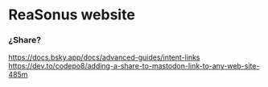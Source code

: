# ReaSonus website

### ¿Share?

https://docs.bsky.app/docs/advanced-guides/intent-links
https://dev.to/codepo8/adding-a-share-to-mastodon-link-to-any-web-site-485m
